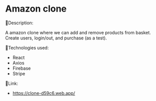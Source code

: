 # Amazon clone

:page_facing_up:Description:

 A amazon clone where we can add and remove products from basket. Create users, login/out, and purchase (as a test).


:wrench:Technologies used:

- React
- Axios
- Firebase
- Stripe



:link:Link:
- https://clone-d59c6.web.app/

